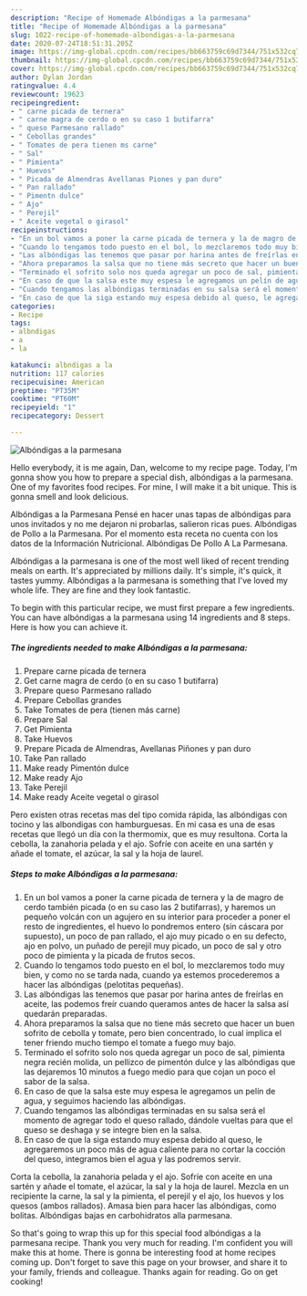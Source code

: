 ```yaml
---
description: "Recipe of Homemade Albóndigas a la parmesana"
title: "Recipe of Homemade Albóndigas a la parmesana"
slug: 1022-recipe-of-homemade-albondigas-a-la-parmesana
date: 2020-07-24T18:51:31.205Z
image: https://img-global.cpcdn.com/recipes/bb663759c69d7344/751x532cq70/albondigas-a-la-parmesana-foto-principal.jpg
thumbnail: https://img-global.cpcdn.com/recipes/bb663759c69d7344/751x532cq70/albondigas-a-la-parmesana-foto-principal.jpg
cover: https://img-global.cpcdn.com/recipes/bb663759c69d7344/751x532cq70/albondigas-a-la-parmesana-foto-principal.jpg
author: Dylan Jordan
ratingvalue: 4.4
reviewcount: 19623
recipeingredient:
- " carne picada de ternera"
- " carne magra de cerdo o en su caso 1 butifarra"
- " queso Parmesano rallado"
- " Cebollas grandes"
- " Tomates de pera tienen ms carne"
- " Sal"
- " Pimienta"
- " Huevos"
- " Picada de Almendras Avellanas Piones y pan duro"
- " Pan rallado"
- " Pimentn dulce"
- " Ajo"
- " Perejil"
- " Aceite vegetal o girasol"
recipeinstructions:
- "En un bol vamos a poner la carne picada de ternera y la de magro de cerdo también picada (o en su caso las 2 butifarras), y haremos un pequeño volcán con un agujero en su interior para proceder a poner el resto de ingredientes, el huevo lo pondremos entero (sin cáscara por supuesto), un poco de pan rallado, el ajo muy picado o en su defecto, ajo en polvo, un puñado de perejil muy picado, un poco de sal y otro poco de pimienta y la picada de frutos secos."
- "Cuando lo tengamos todo puesto en el bol, lo mezclaremos todo muy bien, y como no se tarda nada, cuando ya estemos procederemos a hacer las albóndigas (pelotitas pequeñas)."
- "Las albóndigas las tenemos que pasar por harina antes de freírlas en aceite, las podemos freír cuando queramos antes de hacer la salsa así quedarán preparadas."
- "Ahora preparamos la salsa que no tiene más secreto que hacer un buen sofrito de cebolla y tomate, pero bien concentrado, lo cual implica el tener friendo mucho tiempo el tomate a fuego muy bajo."
- "Terminado el sofrito solo nos queda agregar un poco de sal, pimienta negra recién molida, un pellizco de pimentón dulce y las albóndigas que las dejaremos 10 minutos a fuego medio para que cojan un poco el sabor de la salsa."
- "En caso de que la salsa este muy espesa le agregamos un pelín de agua, y seguimos haciendo las albóndigas."
- "Cuando tengamos las albóndigas terminadas en su salsa será el momento de agregar todo el queso rallado, dándole vueltas para que el queso se deshaga y se integre bien en la salsa."
- "En caso de que la siga estando muy espesa debido al queso, le agregaremos un poco más de agua caliente para no cortar la cocción del queso, integramos bien el agua y las podremos servir."
categories:
- Recipe
tags:
- albndigas
- a
- la

katakunci: albndigas a la 
nutrition: 117 calories
recipecuisine: American
preptime: "PT35M"
cooktime: "PT60M"
recipeyield: "1"
recipecategory: Dessert

---
```



![Albóndigas a la parmesana](https://img-global.cpcdn.com/recipes/bb663759c69d7344/751x532cq70/albondigas-a-la-parmesana-foto-principal.jpg)

Hello everybody, it is me again, Dan, welcome to my recipe page. Today, I'm gonna show you how to prepare a special dish, albóndigas a la parmesana. One of my favorites food recipes. For mine, I will make it a bit unique. This is gonna smell and look delicious.

Albóndigas a la Parmesana Pensé en hacer unas tapas de albóndigas para unos invitados y no me dejaron ni probarlas, salieron ricas pues. Albóndigas de Pollo a la Parmesana. Por el momento esta receta no cuenta con los datos de la Información Nutricional. Albóndigas De Pollo A La Parmesana.

Albóndigas a la parmesana is one of the most well liked of recent trending meals on earth. It's appreciated by millions daily. It's simple, it's quick, it tastes yummy. Albóndigas a la parmesana is something that I've loved my whole life. They are fine and they look fantastic.


To begin with this particular recipe, we must first prepare a few ingredients. You can have albóndigas a la parmesana using 14 ingredients and 8 steps. Here is how you can achieve it.

<!--inarticleads1-->

##### The ingredients needed to make Albóndigas a la parmesana:

1. Prepare  carne picada de ternera
1. Get  carne magra de cerdo (o en su caso 1 butifarra)
1. Prepare  queso Parmesano rallado
1. Prepare  Cebollas grandes
1. Take  Tomates de pera (tienen más carne)
1. Prepare  Sal
1. Get  Pimienta
1. Take  Huevos
1. Prepare  Picada de Almendras, Avellanas Piñones y pan duro
1. Take  Pan rallado
1. Make ready  Pimentón dulce
1. Make ready  Ajo
1. Take  Perejil
1. Make ready  Aceite vegetal o girasol


Pero existen otras recetas mas del tipo comida rápida, las albóndigas con tocino y las albondigas con hamburguesas. En mi casa es una de esas recetas que llegó un día con la thermomix, que es muy resultona. Corta la cebolla, la zanahoria pelada y el ajo. Sofríe con aceite en una sartén y añade el tomate, el azúcar, la sal y la hoja de laurel. 

<!--inarticleads2-->

##### Steps to make Albóndigas a la parmesana:

1. En un bol vamos a poner la carne picada de ternera y la de magro de cerdo también picada (o en su caso las 2 butifarras), y haremos un pequeño volcán con un agujero en su interior para proceder a poner el resto de ingredientes, el huevo lo pondremos entero (sin cáscara por supuesto), un poco de pan rallado, el ajo muy picado o en su defecto, ajo en polvo, un puñado de perejil muy picado, un poco de sal y otro poco de pimienta y la picada de frutos secos.
1. Cuando lo tengamos todo puesto en el bol, lo mezclaremos todo muy bien, y como no se tarda nada, cuando ya estemos procederemos a hacer las albóndigas (pelotitas pequeñas).
1. Las albóndigas las tenemos que pasar por harina antes de freírlas en aceite, las podemos freír cuando queramos antes de hacer la salsa así quedarán preparadas.
1. Ahora preparamos la salsa que no tiene más secreto que hacer un buen sofrito de cebolla y tomate, pero bien concentrado, lo cual implica el tener friendo mucho tiempo el tomate a fuego muy bajo.
1. Terminado el sofrito solo nos queda agregar un poco de sal, pimienta negra recién molida, un pellizco de pimentón dulce y las albóndigas que las dejaremos 10 minutos a fuego medio para que cojan un poco el sabor de la salsa.
1. En caso de que la salsa este muy espesa le agregamos un pelín de agua, y seguimos haciendo las albóndigas.
1. Cuando tengamos las albóndigas terminadas en su salsa será el momento de agregar todo el queso rallado, dándole vueltas para que el queso se deshaga y se integre bien en la salsa.
1. En caso de que la siga estando muy espesa debido al queso, le agregaremos un poco más de agua caliente para no cortar la cocción del queso, integramos bien el agua y las podremos servir.


Corta la cebolla, la zanahoria pelada y el ajo. Sofríe con aceite en una sartén y añade el tomate, el azúcar, la sal y la hoja de laurel. Mezcla en un recipiente la carne, la sal y la pimienta, el perejil y el ajo, los huevos y los quesos (ambos rallados). Amasa bien para hacer las albóndigas, como bolitas. Albóndigas bajas en carbohidratos alla parmesana. 

So that's going to wrap this up for this special food albóndigas a la parmesana recipe. Thank you very much for reading. I'm confident you will make this at home. There is gonna be interesting food at home recipes coming up. Don't forget to save this page on your browser, and share it to your family, friends and colleague. Thanks again for reading. Go on get cooking!
